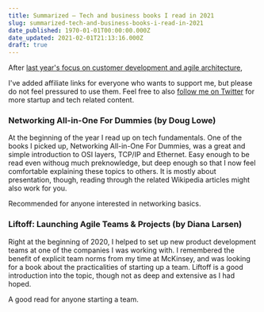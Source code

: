 ```yaml
---
title: Summarized – Tech and business books I read in 2021
slug: summarized-tech-and-business-books-i-read-in-2021
date_published: 1970-01-01T00:00:00.000Z
date_updated: 2021-02-01T21:13:16.000Z
draft: true
---
```


After [last year's focus on customer development and agile architecture](/tech-and-business-books-i-read-in-2020/),

I've added affiliate links for everyone who wants to support me, but please do not feel pressured to use them. Feel free to also [follow me on Twitter](https://twitter.com/intent/follow?original_referer=https%253A%252F%252Fstartup-cto.net%252F&ref_src=twsrc%5Etfw&region=follow_link&screen_name=The_Startup_CTO&tw_p=followbutton) for more startup and tech related content.

### Networking All-in-One For Dummies (by Doug Lowe)

At the beginning of the year I read up on tech fundamentals. One of the books I picked up, Networking All-in-One For Dummies, was a great and simple introduction to OSI layers, TCP/IP and Ethernet. Easy enough to be read even withoug much preknowledge, but deep enough so that I now feel comfortable explaining these topics to others. It is mostly about presentation, though, reading through the related Wikipedia articles might also work for you.

Recommended for anyone interested in networking basics.

### Liftoff: Launching Agile Teams & Projects (by Diana Larsen)

Right at the beginning of 2020, I helped to set up new product development teams at one of the companies I was working with. I remembered the benefit of explicit team norms from my time at McKinsey, and was looking for a book about the practicalities of starting up a team. Liftoff is a good introduction into the topic, though not as deep and extensive as I had hoped.

A good read for anyone starting a team.
